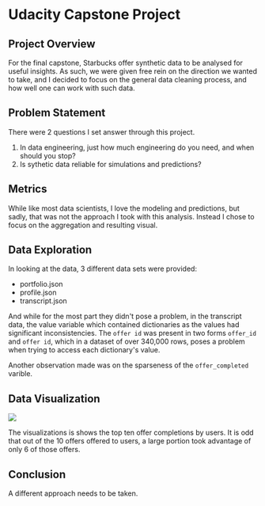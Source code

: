 # Udacity Capstone Project

## Project Overview

For the final capstone, Starbucks offer synthetic data to be analysed for useful insights. As such, we were given free rein on the direction we wanted to take, and I decided to focus on the general data cleaning process, and how well one can work with such data.

## Problem Statement
There were 2 questions I set answer through this project.
1. In data engineering, just how much engineering do you need, and when should you stop?
2. Is sythetic data reliable for simulations and predictions?

## Metrics
While like most data scientists, I love the modeling and predictions, but sadly, that was not the approach I took with this analysis. Instead I chose to focus on the aggregation and resulting visual.

## Data Exploration
In looking at the data, 3 different data sets were provided:

* portfolio.json
* profile.json
* transcript.json 

And while for the most part they didn't pose a problem, in the transcript data, the value variable which contained dictionaries as the values had significant inconsistencies. The `offer id` was present in two forms `offer_id` and `offer id`, which in a dataset of over 340,000 rows, poses a problem when trying to access each dictionary's value.

Another observation made was on the sparseness of the `offer_completed` varible. 

## Data Visualization

![](https://www.github.com/ENHarry/Capstone/master/images/sum_offers_completed.png)

The visualizations is shows the top ten offer completions by users. It is odd that out of the 10 offers offered to users, a large portion took advantage of only 6 of those offers.

## Conclusion
A different approach needs to be taken.
